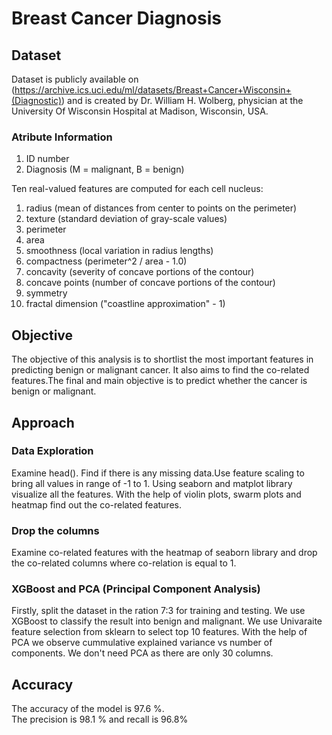 # Breast Cancer Diagnosis

## Dataset
Dataset is publicly available on (https://archive.ics.uci.edu/ml/datasets/Breast+Cancer+Wisconsin+(Diagnostic)) and is created
by  Dr. William H. Wolberg, physician at the University Of Wisconsin Hospital at Madison, Wisconsin, USA. 

### Atribute Information

1) ID number
2) Diagnosis (M = malignant, B = benign)

Ten real-valued features are computed for each cell nucleus:

1) radius (mean of distances from center to points on the perimeter)
2) texture (standard deviation of gray-scale values)
3) perimeter
4) area
5) smoothness (local variation in radius lengths)
6) compactness (perimeter^2 / area - 1.0)
7) concavity (severity of concave portions of the contour)
8) concave points (number of concave portions of the contour)
9) symmetry
10) fractal dimension ("coastline approximation" - 1)


## Objective

The objective of this analysis is to shortlist the most important features in predicting benign or malignant cancer. It also
aims to find the co-related features.The final and main objective is to predict whether the cancer is benign or malignant. 

## Approach

### Data Exploration
Examine head(). Find if there is any missing data.Use feature scaling to bring all values in range of -1 to 1. Using seaborn and matplot library visualize all the features. With the help of violin plots, swarm plots and heatmap find
out the co-related features. 

### Drop the columns
Examine co-related features with the heatmap of seaborn library and drop the co-related columns where co-relation is equal to 1.

### XGBoost and PCA (Principal Component Analysis)
Firstly, split the dataset in the ration 7:3 for training and testing. We use XGBoost to classify the result into benign and malignant.
We use Univaraite feature selection from sklearn to select top 10 features. With the help of PCA we observe cummulative explained variance vs
number of components. We don't need PCA as there are only 30 columns.

## Accuracy 
The accuracy of the model is 97.6 %.<br>
The precision is 98.1 %  and recall is 96.8%
